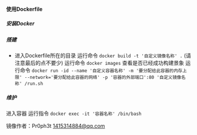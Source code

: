 #### 使用Dockerfile

##### 安装Docker

##### 搭建
- 进入Dockerfile所在的目录
运行命令 ```docker build -t '自定义镜像名称' .``` (请注意最后的点不要少)
运行命令 ```docker images``` 查看是否已经成功构建景象
运行命令 ```docker run -id --name '自定义容器名称' -m '要分配给此容器的内存上限' --network='要分配给此容器的网络' -p '容器的外部端口':80 '自定义镜像名称' /run.sh```

##### 维护
进入容器 运行指令 ```docker exec -it '容器名称' /bin/bash```


镜像作者：Pr0ph3t
1415314884@qq.com